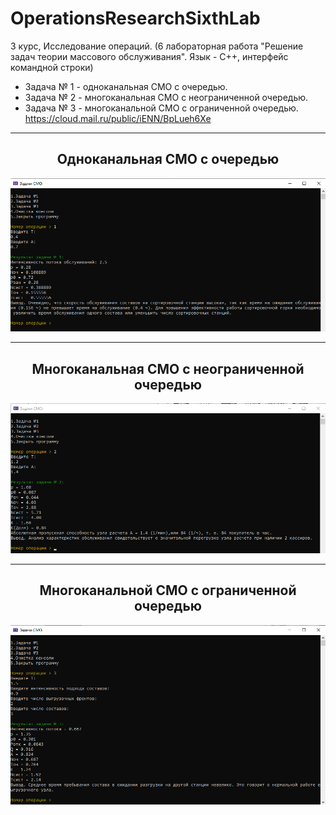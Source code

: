 # OperationsResearchSixthLab
3 курс, Исследование операций. (6 лабораторная работа "Решение задач теории массового обслуживания". Язык - С++, интерфейс командной строки)  
- Задача № 1 - одноканальная СМО с очередью.
- Задача № 2 - многоканальная СМО с неограниченной  очередью.
- Задача № 3 - многоканальной СМО с ограниченной  очередью.  
https://cloud.mail.ru/public/iENN/BpLueh6Xe
<hr/>
<h2 align="center">Oдноканальная СМО с очередью</h2>
<p align="center">
  <a href="https://raw.githubusercontent.com/kontr24/OperationsResearchSixthLab/8d28dd0ea274e2621961309ff99fa7f90c7c9308/ScreenshotsApplication/TaskOne.png"><img src="https://github.com/kontr24/OperationsResearchSixthLab/blob/8d28dd0ea274e2621961309ff99fa7f90c7c9308/ScreenshotsApplication/TaskOne.png"></img></a>
</p>
<hr/>
<h2 align="center">Многоканальная СМО с неограниченной очередью</h2>
<p align="center">
  <a href="https://raw.githubusercontent.com/kontr24/OperationsResearchSixthLab/8d28dd0ea274e2621961309ff99fa7f90c7c9308/ScreenshotsApplication/TaskTwo.png"><img src="https://github.com/kontr24/OperationsResearchSixthLab/blob/8d28dd0ea274e2621961309ff99fa7f90c7c9308/ScreenshotsApplication/TaskTwo.png"></img></a>
</p>
<hr/>
<h2 align="center">Многоканальной СМО с ограниченной очередью</h2>
<p align="center">
  <a href="https://raw.githubusercontent.com/kontr24/OperationsResearchSixthLab/8d28dd0ea274e2621961309ff99fa7f90c7c9308/ScreenshotsApplication/TaskThree.png"><img src="https://github.com/kontr24/OperationsResearchSixthLab/blob/8d28dd0ea274e2621961309ff99fa7f90c7c9308/ScreenshotsApplication/TaskThree.png"></img></a>
</p>
